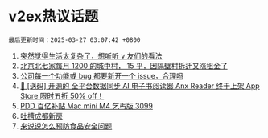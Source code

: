 # v2ex热议话题

`最后更新时间：2025-03-27 03:07:42 +0800`

1. [突然觉得生活太复杂了，想听听 v 友们的看法](https://www.v2ex.com/t/1121122)
1. [北京北七家每月 1200 的城中村， 15 平，因隔壁村拆迁又涨租金了](https://www.v2ex.com/t/1121079)
1. [公司每一个功能或 bug 都要新开一个 issue，合理吗](https://www.v2ex.com/t/1121115)
1. [🎁 [送码] 开源的 全平台数据同步 AI 电子书阅读器 Anx Reader 终于上架 App Store 限时五折 50% off！](https://www.v2ex.com/t/1121077)
1. [PDD 百亿补贴 Mac mini M4 乞丐版 3099](https://www.v2ex.com/t/1121085)
1. [吐槽成都新房](https://www.v2ex.com/t/1121100)
1. [来说说怎么预防食品安全问题](https://www.v2ex.com/t/1121097)

